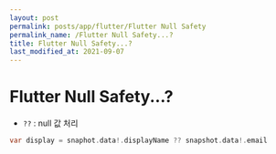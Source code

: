 ```yaml
---
layout: post
permalink: posts/app/flutter/Flutter Null Safety
permalink_name: /Flutter Null Safety...?
title: Flutter Null Safety...?
last_modified_at: 2021-09-07
---
```


# Flutter Null Safety...?

- `??` : null 값 처리
```dart
var display = snaphot.data!.displayName ?? snapshot.data!.email
```